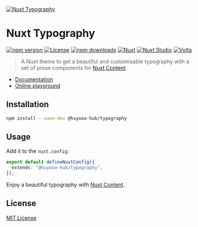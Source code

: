 [![Nuxt Typography](https://typography.nuxt.space/preview.jpg)](https://typography.nuxt.space)

# Nuxt Typography

[![npm version][npm-version-src]][npm-version-href]
[![License][license-src]][license-href]
[![npm downloads][npm-downloads-src]][npm-downloads-href]
[![Nuxt][nuxt-src]][nuxt-href]
[![Nuxt Studio][nuxt-studio-src]][nuxt-studio-href]
[![Volta][volta-src]][volta-href]

> A Nuxt theme to get a beautiful and customisable typography with a set of prose components for [Nuxt Content](https://content.nuxtjs.org).

- [Documentation](https://typography.nuxt.space)
- [Online playground](https://stackblitz.com/edit/nuxt-theme-typography?file=content/index.md)

## Installation

```bash
npm install --save-dev @huyooo-hub/typography
```

## Usage

Add it to the `nuxt.config`:

```ts
export default defineNuxtConfig({
  extends: "@huyooo-hub/typography",
});
```

Enjoy a beautiful typography with [Nuxt Content](https://content.nuxtjs.org).

## License

[MIT License](./LICENSE)

<!-- Badges -->

[npm-version-src]: https://img.shields.io/npm/v/@huyooo-hub/typography/latest.svg?style=flat&colorA=18181B&colorB=28CF8D
[npm-version-href]: https://npmjs.com/package/@huyooo-hub/typography
[npm-downloads-src]: https://img.shields.io/npm/dt/@huyooo-hub/typography.svg?style=flat&colorA=18181B&colorB=28CF8D
[npm-downloads-href]: https://npmjs.com/package/@huyooo-hub/typography
[license-src]: https://img.shields.io/github/license/nuxt-themes/typography.svg?style=flat&colorA=18181B&colorB=28CF8D
[license-href]: https://github.com/nuxt-themes/typography/blob/main/LICENSE
[nuxt-studio-src]: https://img.shields.io/badge/Nuxt%20Studio-18181B?&logo=nuxt.js&logoColor=3BB5EC
[nuxt-studio-href]: https://nuxt.studio/themes/docus
[nuxt-src]: https://img.shields.io/badge/Nuxt-18181B?&logo=nuxt.js
[nuxt-href]: https://nuxt.com
[volta-src]: https://user-images.githubusercontent.com/904724/209143798-32345f6c-3cf8-4e06-9659-f4ace4a6acde.svg
[volta-href]: https://volta.net/nuxt-themes/typography?utm_source=readme_nuxt_typography
